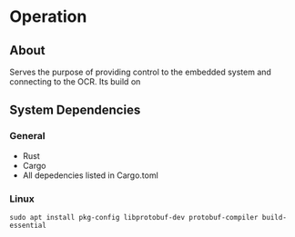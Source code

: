 # Operation
## About
Serves the purpose of providing control to the embedded system and connecting to the OCR. Its build on

## System Dependencies
### General
- Rust
- Cargo
- All depedencies listed in Cargo.toml
### Linux
```sudo apt install pkg-config libprotobuf-dev protobuf-compiler build-essential```